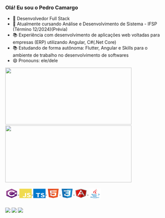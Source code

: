 ### Olá! Eu sou o Pedro Camargo
- 🔭 Desenvolvedor Full Stack
- 🌱 Atualmente cursando Análise e Desenvolvimento de Sistema - IFSP (Término 12/2024)(Prévia)
- 📚 Experiência com desenvolvimento de aplicações web voltadas para empresas (ERP) utilizando Angular, C#(.Net Core)
- 📚 Estudando de forma autônoma: Flutter, Angular e Skills para o ambiente de trabalho no desenvolvimento de softwares 
- 😄 Pronouns: ele/dele

<div>
  <a href="https://github.com/PedroHenrique025">
  <img height="180em" width="400em" src="https://github-readme-stats.vercel.app/api?username=PedroHenrique025&show_icons=true&theme=github_dark&include_all_commits=true&count_private=true"/>
  <img height="180em" width="400em"src="https://github-readme-stats.vercel.app/api/top-langs/?username=PedroHenrique025&layout=compact&langs_count=7&theme=github_dark"/>
</div>
  
<div style="display: inline_block"><br>
  <img align="center" alt="Pedro-Csharp" height="30" width="40" src="https://raw.githubusercontent.com/devicons/devicon/master/icons/csharp/csharp-original.svg">
  <img align="center" alt="Pedro-Js" height="30" width="40" src="https://raw.githubusercontent.com/devicons/devicon/master/icons/javascript/javascript-plain.svg">
  <img align="center" alt="Rafa-Ts" height="30" width="40" src="https://raw.githubusercontent.com/devicons/devicon/master/icons/typescript/typescript-plain.svg">
  <!--<img align="center" alt="Rafa-React" height="30" width="40" src="https://raw.githubusercontent.com/devicons/devicon/master/icons/react/react-original.svg">-->
  <img align="center" alt="Pedro-HTML" height="30" width="40" src="https://raw.githubusercontent.com/devicons/devicon/master/icons/html5/html5-original.svg">
  <img align="center" alt="Pedro-CSS" height="30" width="40" src="https://raw.githubusercontent.com/devicons/devicon/master/icons/css3/css3-original.svg">
  <img align="center" alt="Pedro-Angular" height="30" width="40" src="https://github.com/devicons/devicon/blob/master/icons/angularjs/angularjs-original.svg">
  <img align="center" alt="Pedro-Java" height="30" width="40" src="https://raw.githubusercontent.com/devicons/devicon/master/icons/java/java-original.svg">
  
  <!--<img  height ="100em" align="right" alt="Rafa-yoda" src="https://media.giphy.com/media/Yx5ns1mSPBle0/giphy.gif?cid=ecf05e47m87tryaxlofk6loyz3m3ohp5xi0x9uenp81xcncz&rid=giphy.gif&ct=g">-->
</div>
  
 ##
 
<div>
  <a href="https://instagram.com/pedroh_camargo" target="_blank"><img src="https://img.shields.io/badge/-Instagram-%23E4405F?style=for-the-badge&logo=instagram&logoColor=white" target="_blank"></a>
  <a href = "mailto:pedrohenrique9903@gmail.com"><img src="https://img.shields.io/badge/-Gmail-%23333?style=for-the-badge&logo=gmail&logoColor=white" target="_blank"></a>
  <a href="https://www.linkedin.com/in/pedro-henrique-concei%C3%A7%C3%A3o-camargo-36b7a018a/" target="_blank"><img src="https://img.shields.io/badge/-LinkedIn-%230077B5?style=for-the-badge&logo=linkedin&logoColor=white" target="_blank"></a> 
  
</div>
    
